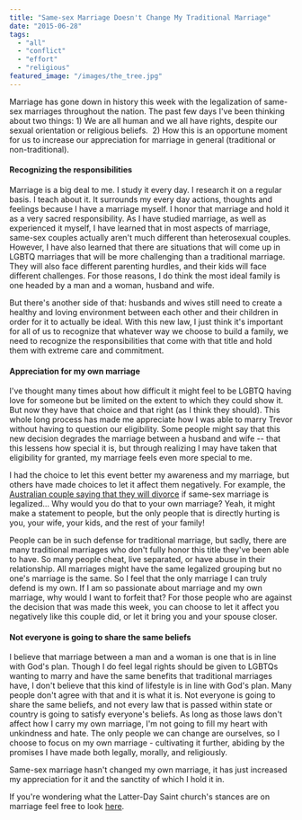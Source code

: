```yaml
---
title: "Same-sex Marriage Doesn't Change My Traditional Marriage"
date: "2015-06-28"
tags:
  - "all"
  - "conflict"
  - "effort"
  - "religious"
featured_image: "/images/the_tree.jpg"
---
```


Marriage has gone down in history this week with the legalization of same-sex marriages throughout the nation. The past few days I've been thinking about two things: 1) We are all human and we all have rights, despite our sexual orientation or religious beliefs.  2) How this is an opportune moment for us to increase our appreciation for marriage in general (traditional or non-traditional).

#### Recognizing the responsibilities

Marriage is a big deal to me. I study it every day. I research it on a regular basis. I teach about it. It surrounds my every day actions, thoughts and feelings because I have a marriage myself. I honor that marriage and hold it as a very sacred responsibility. As I have studied marriage, as well as experienced it myself, I have learned that in most aspects of marriage, same-sex couples actually aren't much different than heterosexual couples. However, I have also learned that there are situations that will come up in LGBTQ marriages that will be more challenging than a traditional marriage. They will also face different parenting hurdles, and their kids will face different challenges. For those reasons, I do think the most ideal family is one headed by a man and a woman, husband and wife.

But there's another side of that: husbands and wives still need to create a healthy and loving environment between each other and their children in order for it to actually be ideal. With this new law, I just think it's important for all of us to recognize that whatever way we choose to build a family, we need to recognize the responsibilities that come with that title and hold them with extreme care and commitment.

#### Appreciation for my own marriage

I've thought many times about how difficult it might feel to be LGBTQ having love for someone but be limited on the extent to which they could show it. But now they have that choice and that right (as I think they should). This whole long process has made me appreciate how I was able to marry Trevor without having to question our eligibility. Some people might say that this new decision degrades the marriage between a husband and wife -- that this lessens how special it is, but through realizing I may have taken that eligibility for granted, my marriage feels even more special to me.

I had the choice to let this event better my awareness and my marriage, but others have made choices to let it affect them negatively. For example, the [Australian couple saying that they will divorce](http://www.huffingtonpost.com/2015/06/11/couple-divorce-marriage-equality-australia_n_7558506.html) if same-sex marriage is legalized... Why would you do that to your own marriage? Yeah, it might make a statement to people, but the only people that is directly hurting is you, your wife, your kids, and the rest of your family!

People can be in such defense for traditional marriage, but sadly, there are many traditional marriages who don't fully honor this title they've been able to have. So many people cheat, live separated, or have abuse in their relationship. All marriages might have the same legalized grouping but no one's marriage is the same. So I feel that the only marriage I can truly defend is my own. If I am so passionate about marriage and my own marriage, why would I want to forfeit that? For those people who are against the decision that was made this week, you can choose to let it affect you negatively like this couple did, or let it bring you and your spouse closer.

#### Not everyone is going to share the same beliefs

I believe that marriage between a man and a woman is one that is in line with God's plan. Though I do feel legal rights should be given to LGBTQs wanting to marry and have the same benefits that traditional marriages have, I don't believe that this kind of lifestyle is in line with God's plan. Many people don't agree with that and it is what it is. Not everyone is going to share the same beliefs, and not every law that is passed within state or country is going to satisfy everyone's beliefs. As long as those laws don't affect how I carry my own marriage, I'm not going to fill my heart with unkindness and hate. The only people we can change are ourselves, so I choose to focus on my own marriage - cultivating it further, abiding by the promises I have made both legally, morally, and religiously. 

Same-sex marriage hasn't changed my own marriage, it has just increased my appreciation for it and the sanctity of which I hold it in.

If you're wondering what the Latter-Day Saint church's stances are on marriage feel free to look [here](http://www.mormonnewsroom.org/article/the-divine-institution-of-marriage).
